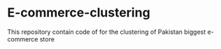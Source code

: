 # E-commerce-clustering
This repository contain code of for the clustering of Pakistan biggest e-commerce store
